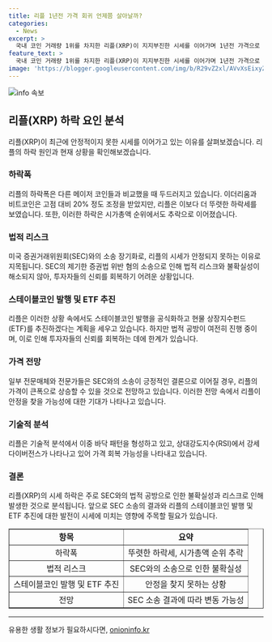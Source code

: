 ```yaml
---
title: 리플 1년전 가격 회귀 언제쯤 살아날까?
categories:
  - News
excerpt: >
  국내 코인 거래량 1위를 차지한 리플(XRP)이 지지부진한 시세를 이어가며 1년전 가격으로 회귀했다. SEC와의 법적 공방으로 불확실성이 계속되고 있는데, 최근에는 1억200만달러의 벌금을 부과받기도 했다. 그러나 일각에서는 법원 판결이 유리할 경우 가격이 상승할 수 있을 것으로 예측하고 있다. 블록체인매체 코인게이프는 리플이 저항선인 0.5달러를 돌파하면 7월에 1달러까지 상승할 수 있다며 트윗데일리는 리플은 이중 바닥 패턴을 형성하고 있다. 이는 하락에서 상승으로 전환을 의미하는 강세 반전 신호라고 분석하고 있다.
feature_text: >
  국내 코인 거래량 1위를 차지한 리플(XRP)이 지지부진한 시세를 이어가며 1년전 가격으로 회귀했다. SEC와의 법적 공방으로 불확실성이 계속되고 있는데, 최근에는 1억200만달러의 벌금을 부과받기도 했다. 그러나 일각에서는 법원 판결이 유리할 경우 가격이 상승할 수 있을 것으로 예측하고 있다. 블록체인매체 코인게이프는 리플이 저항선인 0.5달러를 돌파하면 7월에 1달러까지 상승할 수 있다며 트윗데일리는 리플은 이중 바닥 패턴을 형성하고 있다. 이는 하락에서 상승으로 전환을 의미하는 강세 반전 신호라고 분석하고 있다.
image: 'https://blogger.googleusercontent.com/img/b/R29vZ2xl/AVvXsEixyZcFfHzMRdzZMjFBmAUKJYCLCGyLL1o632UiGVXcaFdKo_bkvkuCioo0uUKlGfBVcT3P84aROyZIXSBEx3Aw5nCQ3pTgDom1WDC4m8eifvWiAmWEEVb4x6G_l8C0QH225ldMjyaFvpxGEBGNO37VmDTDMHGhJPq73UglMfDca1-0aw/s1600/blogspot.png'
---
```


<p><img src="https://blogger.googleusercontent.com/img/b/R29vZ2xl/AVvXsEixyZcFfHzMRdzZMjFBmAUKJYCLCGyLL1o632UiGVXcaFdKo_bkvkuCioo0uUKlGfBVcT3P84aROyZIXSBEx3Aw5nCQ3pTgDom1WDC4m8eifvWiAmWEEVb4x6G_l8C0QH225ldMjyaFvpxGEBGNO37VmDTDMHGhJPq73UglMfDca1-0aw/s1600/blogspot.png" alt="info 속보" /></p>

<h2 data-ke-size="size26">리플(XRP) 하락 요인 분석</h2>

<p data-ke-size="size16">리플(XRP)이 최근에 안정적이지 못한 시세를 이어가고 있는 이유를 살펴보겠습니다. 리플의 하락 원인과 현재 상황을 확인해보겠습니다.</p>

<h3><b>하락폭</b></h3>

<p data-ke-size="size16">리플의 하락폭은 다른 메이저 코인들과 비교했을 때 두드러지고 있습니다. 이더리움과 비트코인은 고점 대비 20% 정도 조정을 받았지만, 리플은 이보다 더 뚜렷한 하락세를 보였습니다. 또한, 이러한 하락은 시가총액 순위에서도 추락으로 이어졌습니다.</p>

<h3><b>법적 리스크</b></h3>

<p data-ke-size="size16">미국 증권거래위원회(SEC)와의 소송 장기화로, 리플의 시세가 안정되지 못하는 이유로 지목됩니다. SEC의 제기한 증권법 위반 혐의 소송으로 인해 법적 리스크와 불확실성이 해소되지 않아, 투자자들의 신뢰를 회복하기 어려운 상황입니다.</p>

<h3><b>스테이블코인 발행 및 ETF 추진</b></h3>

<p data-ke-size="size16">리플은 이러한 상황 속에서도 스테이블코인 발행을 공식화하고 현물 상장지수펀드(ETF)를 추진하겠다는 계획을 세우고 있습니다. 하지만 법적 공방이 여전히 진행 중이며, 이로 인해 투자자들의 신뢰를 회복하는 데에 한계가 있습니다.</p>

<h3><b>가격 전망</b></h3>

<p data-ke-size="size16">일부 전문매체와 전문가들은 SEC와의 소송이 긍정적인 결론으로 이어질 경우, 리플의 가격이 큰폭으로 상승할 수 있을 것으로 전망하고 있습니다. 이러한 전망 속에서 리플이 안정을 찾을 가능성에 대한 기대가 나타나고 있습니다.</p>

<h3><b>기술적 분석</b></h3>

<p data-ke-size="size16">리플은 기술적 분석에서 이중 바닥 패턴을 형성하고 있고, 상대강도지수(RSI)에서 강세 다이버전스가 나타나고 있어 가격 회복 가능성을 나타내고 있습니다.</p>

<h3><b>결론</b></h3>

<p data-ke-size="size16">리플(XRP)의 시세 하락은 주로 SEC와의 법적 공방으로 인한 불확실성과 리스크로 인해 발생한 것으로 분석됩니다. 앞으로 SEC 소송의 결과와 리플의 스테이블코인 발행 및 ETF 추진에 대한 발전이 시세에 미치는 영향에 주목할 필요가 있습니다.</p>

<table style="width: 100%;" border="1">
<tbody>
<tr>
<td style="text-align: center; height: 17px;"><b>항목</b></td>
<td style="text-align: center; height: 17px;"><b>요약</b></td>
</tr>
<tr>
<td style="text-align: center; height: 17px;">하락폭</td>
<td style="text-align: center; height: 17px;">뚜렷한 하락세, 시가총액 순위 추락</td>
</tr>
<tr>
<td style="text-align: center; height: 17px;">법적 리스크</td>
<td style="text-align: center; height: 17px;">SEC와의 소송으로 인한 불확실성</td>
</tr>
<tr>
<td style="text-align: center; height: 17px;">스테이블코인 발행 및 ETF 추진</td>
<td style="text-align: center; height: 17px;">안정을 찾지 못하는 상황</td>
</tr>
<tr>
<td style="text-align: center; height: 17px;">전망</td>
<td style="text-align: center; height: 17px;">SEC 소송 결과에 따라 변동 가능성</td>
</tr>
</tbody>
</table>

<hr>
유용한 생활 정보가 필요하시다면, <a href="https://onioninfo.kr" rel="dofollow">onioninfo.kr</a>



